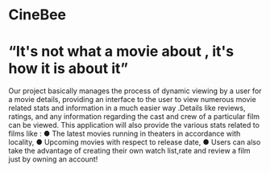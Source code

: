 # CineBee
# “It's not what a movie about , it's how it is about it”

Our project basically manages the process of dynamic viewing by a user for a movie details, providing an
interface to the user to view numerous movie related stats and information in a much easier way .Details
like reviews, ratings, and any information regarding the cast and crew of a particular film can be viewed.
This application will also provide the various stats related to films like :
  ● The latest movies running in theaters in accordance with locality,
  ● Upcoming movies with respect to release date,
  ● Users can also take the advantage of creating their own watch list,rate and review a film just by owning an account!
